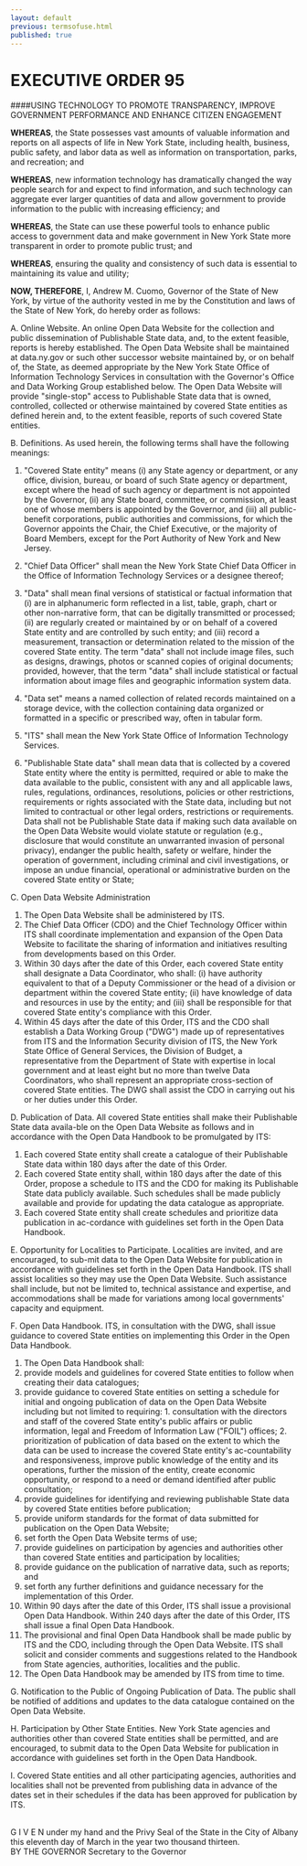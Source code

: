 ```yaml
---
layout: default
previous: termsofuse.html
published: true
---
```


EXECUTIVE ORDER 95
=========

####USING TECHNOLOGY TO PROMOTE TRANSPARENCY, IMPROVE GOVERNMENT PERFORMANCE AND ENHANCE CITIZEN ENGAGEMENT

**WHEREAS**, the State possesses vast amounts of valuable information and reports on all aspects of life in New York State, including health, business, public safety, and labor data as well as information on transportation, parks, and recreation; and
 
**WHEREAS**, new information technology has dramatically changed the way people search for and expect to find information, and such technology can aggregate ever larger quantities of data and allow government to provide information to the public with increasing efficiency; and    
 
**WHEREAS**, the State can use these powerful tools to enhance public access to government data and make government in New York State more transparent in order to promote public trust; and
 
**WHEREAS**, ensuring the quality and consistency of such data is essential to maintaining its value and utility; 
 
**NOW, THEREFORE**, I, Andrew M. Cuomo, Governor of the State of New York, by virtue of the authority vested in me by the Constitution and laws of the State of New York, do hereby order as follows:
 
A. Online Website.  An online Open Data Website for the collection and public dissemination of Publishable State data, and, to the extent feasible, reports is hereby established. The Open Data Website shall be maintained at data.ny.gov or such other successor website maintained by, or on behalf of, the State, as deemed appropriate by the New York State Office of Information Technology Services in consultation with the Governor's Office and Data Working Group established below.  The Open Data Website will provide "single-stop" access to Publishable State data that is owned, controlled, collected or otherwise maintained by covered State entities as defined herein and, to the extent feasible, reports of such covered State entities.  
 
B. Definitions.  As used herein, the following terms shall have the following meanings:
 
1. "Covered State entity" means (i) any State agency or department, or any office, division, bureau, or board of such State agency or department, except where the head of such agency or department is not appointed by the Governor, (ii) any State board, committee, or commission, at least one of whose members is appointed by the Governor, and (iii) all public-benefit corporations, public authorities and commissions, for which the Governor appoints the Chair, the Chief Executive, or the majority of Board Members, except for the Port Authority of New York and New Jersey.

2. "Chief Data Officer" shall mean the New York State Chief Data Officer in the Office of Information Technology Services or a designee thereof;  
 
3. "Data" shall mean final versions of statistical or factual information that (i) are in alphanumeric form reflected in a list, table, graph, chart or other non-narrative form, that can be digitally transmitted or processed; (ii) are regularly created or maintained by or on behalf of a covered State entity and are controlled by such entity; and (iii) record a measurement, transaction or determination related to the mission of the covered State entity.  The term "data" shall not include image files, such as designs, drawings, photos or scanned copies of original documents; provided, however, that the term "data" shall include statistical or factual information about image files and geographic information system data.    
 
4. "Data set" means a named collection of related records maintained on a storage device, with the collection containing data organized or formatted in a specific or prescribed way, often in tabular form. 
 
5. "ITS" shall mean the New York State Office of Information Technology Services.
 
6. "Publishable State data" shall mean data that is collected by a covered State entity where the entity is permitted, required or able to make the data available to the public, consistent with any and all applicable laws, rules, regulations, ordinances, resolutions, policies or other restrictions, requirements or rights associated with the State data, including but not limited to contractual or other legal orders, restrictions or requirements.  Data shall not be Publishable State data if making such data available on the Open Data Website would violate statute or regulation (e.g., disclosure that would constitute an unwarranted invasion of personal privacy), endanger the public health, safety or welfare, hinder the operation of government, including criminal and civil investigations, or impose an undue financial, operational or administrative burden on the covered State entity or State;   
 
C.  Open Data Website Administration

1. The Open Data Website shall be administered by ITS.
2. The Chief Data Officer (CDO) and the Chief Technology Officer within ITS shall coordinate implementation and expansion of the Open Data Website to facilitate the sharing of information and initiatives resulting from developments based on this Order. 
3. Within 30 days after the date of this Order, each covered State entity shall designate a Data Coordinator, who shall: (i) have authority equivalent to that of a Deputy Commissioner or the head of a division or department within the covered State entity; (ii) have knowledge of data and resources in use by the entity; and (iii) shall be responsible for that covered State entity's compliance with this Order.
4. Within 45 days after the date of this Order, ITS and the CDO shall establish a Data Working Group ("DWG") made up of representatives from ITS and the Information Security division of ITS, the New York State Office of General Services, the Division of Budget, a representative from the Department of State with expertise in local government and at least eight but no more than twelve Data Coordinators, who shall represent an appropriate cross-section of covered State entities.  The DWG shall assist the CDO in carrying out his or her duties under this Order.


D.  Publication of Data.  All covered State entities shall make their Publishable State data availa-ble on the Open Data Website as follows and in accordance with the Open Data Handbook to be promulgated by ITS: 

1. Each covered State entity shall create a catalogue of their Publishable State data within 180 days after the date of this Order.  
2. Each covered State entity shall, within 180 days after the date of this Order, propose a schedule to ITS and the CDO for making its Publishable State data publicly available.  Such schedules shall be made publicly available and provide for updating the data catalogue as appropriate.
3. Each covered State entity shall create schedules and prioritize data publication in ac-cordance with guidelines set forth in the Open Data Handbook.
 
E.  Opportunity for Localities to Participate.  Localities are invited, and are encouraged, to sub-mit data to the Open Data Website for publication in accordance with guidelines set forth in the Open Data Handbook.  ITS shall assist localities so they may use the Open Data Website.  Such assistance shall include, but not be limited to, technical assistance and expertise, and accommodations shall be made for variations among local governments' capacity and equipment. 
 
F.  Open Data Handbook.  ITS, in consultation with the DWG, shall issue guidance to covered State entities on implementing this Order in the Open Data Handbook.  
 
1.	The Open Data Handbook shall: 
  1.	provide models and guidelines for covered State entities to follow when creating their data catalogues;
  2.	provide guidance to covered State entities on setting a schedule for initial and ongoing publication of data on the Open Data Website including but not limited to requiring: 
      1.	consultation with the directors and staff of the covered State entity's public affairs or public information, legal and Freedom of Information Law ("FOIL") offices; 
      2.	prioritization of publication of data based on the extent to which the data can be used to increase the covered State entity's ac-countability and responsiveness, improve public knowledge of the entity and its operations, further the mission of the entity, create economic opportunity, or respond to a need or demand identified after public consultation;
  3.	provide guidelines for identifying and reviewing publishable State data by covered State entities before publication;
  4.	provide uniform standards for the format of data submitted for publication on the Open Data Website;
  5.	set forth the Open Data Website terms of use;
  6.	provide guidelines on participation by agencies and authorities other than covered State entities and participation by localities;
  7.	provide guidance on the publication of narrative data, such as reports; and
  8.	set forth any further definitions and guidance necessary for the implementation of this Order.
2.	Within 90 days after the date of this Order, ITS shall issue a provisional Open Data Handbook.  Within 240 days after the date of this Order, ITS shall issue a final Open Data Handbook. 
3.	The provisional and final Open Data Handbook shall be made public by ITS and the CDO, including through the Open Data Website.  ITS shall solicit and consider comments and suggestions related to the Handbook from State agencies, authorities, localities and the public.
4.	The Open Data Handbook may be amended by ITS from time to time. 
 
G.  Notification to the Public of Ongoing Publication of Data.  The public shall be notified of additions and updates to the data catalogue contained on the Open Data Website. 
 
H.  Participation by Other State Entities.  New York State agencies and authorities other than covered State entities shall be permitted, and are encouraged, to submit data to the Open Data Website for publication in accordance with guidelines set forth in the Open Data Handbook.  
 
I.  Covered State entities and all other participating agencies, authorities and localities shall not be prevented from publishing data in advance of the dates set in their schedules if the data has been approved for publication by ITS.

<br />
G I V E N under my hand and the Privy Seal of the State in the City of Albany this eleventh day of March in the year two thousand thirteen.

<br />
BY THE GOVERNOR
Secretary to the Governor
